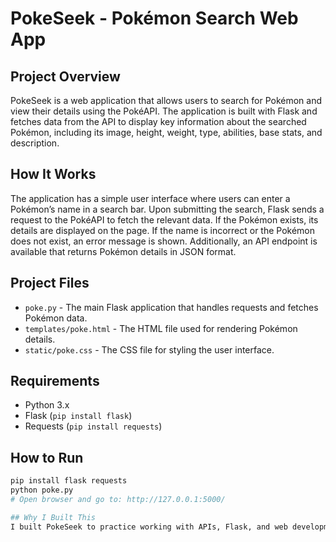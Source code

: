 # PokeSeek - Pokémon Search Web App

## Project Overview  
PokeSeek is a web application that allows users to search for Pokémon and view their details using the PokéAPI. The application is built with Flask and fetches data from the API to display key information about the searched Pokémon, including its image, height, weight, type, abilities, base stats, and description.

## How It Works  
The application has a simple user interface where users can enter a Pokémon’s name in a search bar. Upon submitting the search, Flask sends a request to the PokéAPI to fetch the relevant data. If the Pokémon exists, its details are displayed on the page. If the name is incorrect or the Pokémon does not exist, an error message is shown. Additionally, an API endpoint is available that returns Pokémon details in JSON format.

## Project Files  
- `poke.py` - The main Flask application that handles requests and fetches Pokémon data.  
- `templates/poke.html` - The HTML file used for rendering Pokémon details.  
- `static/poke.css` - The CSS file for styling the user interface.  

## Requirements  
- Python 3.x  
- Flask (`pip install flask`)  
- Requests (`pip install requests`)  

## How to Run  
```bash
pip install flask requests  
python poke.py  
# Open browser and go to: http://127.0.0.1:5000/

## Why I Built This  
I built PokeSeek to practice working with APIs, Flask, and web development while creating something fun and interactive. This project helps improve backend skills by handling API requests and responses, managing errors, and integrating a simple frontend with Flask. Additionally, it serves as a great example of how to fetch and display real-time data dynamically.

